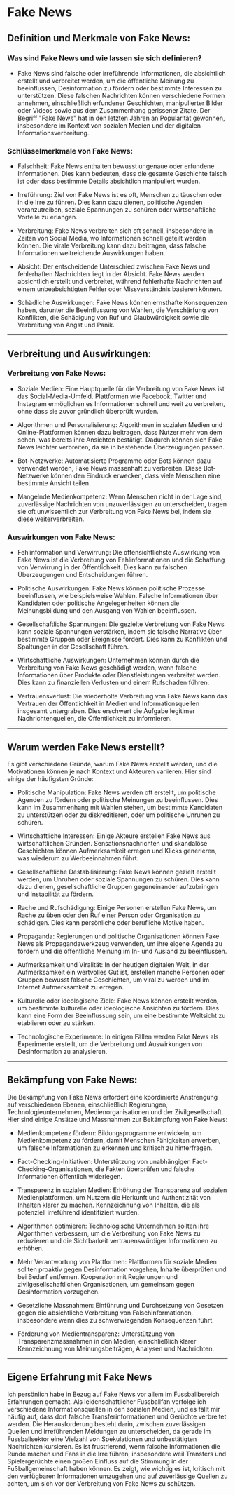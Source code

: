 # Fake News
## Definition und Merkmale von Fake News:
### Was sind Fake News und wie lassen sie sich definieren?
- Fake News sind falsche oder irreführende Informationen, die absichtlich erstellt und verbreitet werden, um die öffentliche Meinung zu beeinflussen, Desinformation zu fördern oder bestimmte Interessen zu unterstützen. Diese falschen Nachrichten können verschiedene Formen annehmen, einschließlich erfundener Geschichten, manipulierter Bilder oder Videos sowie aus dem Zusammenhang gerissener Zitate. Der Begriff "Fake News" hat in den letzten Jahren an Popularität gewonnen, insbesondere im Kontext von sozialen Medien und der digitalen Informationsverbreitung.

### Schlüsselmerkmale von Fake News:

- Falschheit: Fake News enthalten bewusst ungenaue oder erfundene Informationen. Dies kann bedeuten, dass die gesamte Geschichte falsch ist oder dass bestimmte Details absichtlich manipuliert wurden.

- Irreführung: Ziel von Fake News ist es oft, Menschen zu täuschen oder in die Irre zu führen. Dies kann dazu dienen, politische Agenden voranzutreiben, soziale Spannungen zu schüren oder wirtschaftliche Vorteile zu erlangen.

- Verbreitung: Fake News verbreiten sich oft schnell, insbesondere in Zeiten von Social Media, wo Informationen schnell geteilt werden können. Die virale Verbreitung kann dazu beitragen, dass falsche Informationen weitreichende Auswirkungen haben.

- Absicht: Der entscheidende Unterschied zwischen Fake News und fehlerhaften Nachrichten liegt in der Absicht. Fake News werden absichtlich erstellt und verbreitet, während fehlerhafte Nachrichten auf einem unbeabsichtigten Fehler oder Missverständnis basieren können.

- Schädliche Auswirkungen: Fake News können ernsthafte Konsequenzen haben, darunter die Beeinflussung von Wahlen, die Verschärfung von Konflikten, die Schädigung von Ruf und Glaubwürdigkeit sowie die Verbreitung von Angst und Panik.

----

## Verbreitung und Auswirkungen:
### Verbreitung von Fake News:
- Soziale Medien: Eine Hauptquelle für die Verbreitung von Fake News ist das Social-Media-Umfeld. Plattformen wie Facebook, Twitter und Instagram ermöglichen es Informationen schnell und weit zu verbreiten, ohne dass sie zuvor gründlich überprüft wurden.

- Algorithmen und Personalisierung: Algorithmen in sozialen Medien und Online-Plattformen können dazu beitragen, dass Nutzer mehr von dem sehen, was bereits ihre Ansichten bestätigt. Dadurch können sich Fake News leichter verbreiten, da sie in bestehende Überzeugungen passen.

- Bot-Netzwerke: Automatisierte Programme oder Bots können dazu verwendet werden, Fake News massenhaft zu verbreiten. Diese Bot-Netzwerke können den Eindruck erwecken, dass viele Menschen eine bestimmte Ansicht teilen.

- Mangelnde Medienkompetenz: Wenn Menschen nicht in der Lage sind, zuverlässige Nachrichten von unzuverlässigen zu unterscheiden, tragen sie oft unwissentlich zur Verbreitung von Fake News bei, indem sie diese weiterverbreiten.

### Auswirkungen von Fake News:
- Fehlinformation und Verwirrung: Die offensichtlichste Auswirkung von Fake News ist die Verbreitung von Fehlinformationen und die Schaffung von Verwirrung in der Öffentlichkeit. Dies kann zu falschen Überzeugungen und Entscheidungen führen.

- Politische Auswirkungen: Fake News können politische Prozesse beeinflussen, wie beispielsweise Wahlen. Falsche Informationen über Kandidaten oder politische Angelegenheiten können die Meinungsbildung und den Ausgang von Wahlen beeinflussen.

- Gesellschaftliche Spannungen: Die gezielte Verbreitung von Fake News kann soziale Spannungen verstärken, indem sie falsche Narrative über bestimmte Gruppen oder Ereignisse fördert. Dies kann zu Konflikten und Spaltungen in der Gesellschaft führen.

- Wirtschaftliche Auswirkungen: Unternehmen können durch die Verbreitung von Fake News geschädigt werden, wenn falsche Informationen über Produkte oder Dienstleistungen verbreitet werden. Dies kann zu finanziellen Verlusten und einem Rufschaden führen.

- Vertrauensverlust: Die wiederholte Verbreitung von Fake News kann das Vertrauen der Öffentlichkeit in Medien und Informationsquellen insgesamt untergraben. Dies erschwert die Aufgabe legitimer Nachrichtenquellen, die Öffentlichkeit zu informieren.

----

## Warum werden Fake News erstellt?
Es gibt verschiedene Gründe, warum Fake News erstellt werden, und die Motivationen können je nach Kontext und Akteuren variieren. Hier sind einige der häufigsten Gründe:

- Politische Manipulation: Fake News werden oft erstellt, um politische Agenden zu fördern oder politische Meinungen zu beeinflussen. Dies kann im Zusammenhang mit Wahlen stehen, um bestimmte Kandidaten zu unterstützen oder zu diskreditieren, oder um politische Unruhen zu schüren.

- Wirtschaftliche Interessen: Einige Akteure erstellen Fake News aus wirtschaftlichen Gründen. Sensationsnachrichten und skandalöse Geschichten können Aufmerksamkeit erregen und Klicks generieren, was wiederum zu Werbeeinnahmen führt.

- Gesellschaftliche Destabilisierung: Fake News können gezielt erstellt werden, um Unruhen oder soziale Spannungen zu schüren. Dies kann dazu dienen, gesellschaftliche Gruppen gegeneinander aufzubringen und Instabilität zu fördern.

- Rache und Rufschädigung: Einige Personen erstellen Fake News, um Rache zu üben oder den Ruf einer Person oder Organisation zu schädigen. Dies kann persönliche oder berufliche Motive haben.

- Propaganda: Regierungen und politische Organisationen können Fake News als Propagandawerkzeug verwenden, um ihre eigene Agenda zu fördern und die öffentliche Meinung im In- und Ausland zu beeinflussen.

- Aufmerksamkeit und Viralität: In der heutigen digitalen Welt, in der Aufmerksamkeit ein wertvolles Gut ist, erstellen manche Personen oder Gruppen bewusst falsche Geschichten, um viral zu werden und im Internet Aufmerksamkeit zu erregen.

- Kulturelle oder ideologische Ziele: Fake News können erstellt werden, um bestimmte kulturelle oder ideologische Ansichten zu fördern. Dies kann eine Form der Beeinflussung sein, um eine bestimmte Weltsicht zu etablieren oder zu stärken.

- Technologische Experimente: In einigen Fällen werden Fake News als Experimente erstellt, um die Verbreitung und Auswirkungen von Desinformation zu analysieren.

----

## Bekämpfung von Fake News:
Die Bekämpfung von Fake News erfordert eine koordinierte Anstrengung auf verschiedenen Ebenen, einschließlich Regierungen, Technologieunternehmen, Medienorganisationen und der Zivilgesellschaft. Hier sind einige Ansätze und Massnahmen zur Bekämpfung von Fake News:

- Medienkompetenz fördern: Bildungsprogramme entwickeln, um Medienkompetenz zu fördern, damit Menschen Fähigkeiten erwerben, um falsche Informationen zu erkennen und kritisch zu hinterfragen.

- Fact-Checking-Initiativen: Unterstützung von unabhängigen Fact-Checking-Organisationen, die Fakten überprüfen und falsche Informationen öffentlich widerlegen.

- Transparenz in sozialen Medien: Erhöhung der Transparenz auf sozialen Medienplattformen, um Nutzern die Herkunft und Authentizität von Inhalten klarer zu machen.
Kennzeichnung von Inhalten, die als potenziell irreführend identifiziert wurden.

- Algorithmen optimieren: Technologische Unternehmen sollten ihre Algorithmen verbessern, um die Verbreitung von Fake News zu reduzieren und die Sichtbarkeit vertrauenswürdiger Informationen zu erhöhen.

- Mehr Verantwortung von Plattformen: Plattformen für soziale Medien sollten proaktiv gegen Desinformation vorgehen, Inhalte überprüfen und bei Bedarf entfernen.
Kooperation mit Regierungen und zivilgesellschaftlichen Organisationen, um gemeinsam gegen Desinformation vorzugehen.

- Gesetzliche Massnahmen: Einführung und Durchsetzung von Gesetzen gegen die absichtliche Verbreitung von Falschinformationen, insbesondere wenn dies zu schwerwiegenden Konsequenzen führt.

- Förderung von Medientransparenz: Unterstützung von Transparenzmassnahmen in den Medien, einschließlich klarer Kennzeichnung von Meinungsbeiträgen, Analysen und Nachrichten.

----

## Eigene Erfahrung mit Fake News
Ich persönlich habe in Bezug auf Fake News vor allem im Fussballbereich Erfahrungen gemacht. Als leidenschaftlicher Fussballfan verfolge ich verschiedene Informationsquellen in den sozialen Medien, und es fällt mir häufig auf, dass dort falsche Transferinformationen und Gerüchte verbreitet werden. Die Herausforderung besteht darin, zwischen zuverlässigen Quellen und irreführenden Meldungen zu unterscheiden, da gerade im Fussballsektor eine Vielzahl von Spekulationen und unbestätigten Nachrichten kursieren. Es ist frustrierend, wenn falsche Informationen die Runde machen und Fans in die Irre führen, insbesondere weil Transfers und Spielergerüchte einen großen Einfluss auf die Stimmung in der Fußballgemeinschaft haben können. Es zeigt, wie wichtig es ist, kritisch mit den verfügbaren Informationen umzugehen und auf zuverlässige Quellen zu achten, um sich vor der Verbreitung von Fake News zu schützen.
